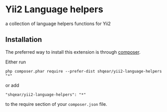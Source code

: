Yii2 Language helpers
==================
a collection of language helpers functions for Yii2

Installation
------------

The preferred way to install this extension is through [composer](http://getcomposer.org/download/).

Either run

```
php composer.phar require --prefer-dist shqear/yii2-language-helpers "*"
```

or add

```
"shqear/yii2-language-helpers": "*"
```

to the require section of your `composer.json` file.